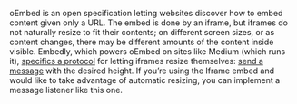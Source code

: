 oEmbed is an open specification letting websites discover how to embed content given only a URL. The embed is done by an iframe, but iframes do not naturally resize to fit their contents; on different screen sizes, or as content changes, there may be different amounts of the content inside visible. Embedly, which powers oEmbed on sites like Medium (which runs it), [specifics a protocol](https://docs.embed.ly/v1.0/docs/provider-height-resizing) for letting iframes resize themselves: [send a message](https://developer.mozilla.org/en-US/docs/Web/API/Window/postMessage) with the desired height. If you’re using the Iframe embed and would like to take advantage of automatic resizing, you can implement a message listener like this one.